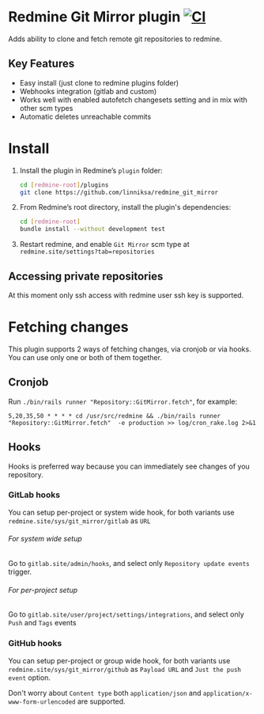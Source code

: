Redmine Git Mirror plugin [![CI](https://github.com/linniksa/redmine_git_mirror/actions/workflows/main.yml/badge.svg)](https://github.com/linniksa/redmine_git_mirror/actions/workflows/main.yml)
==================

Adds ability to clone and fetch remote git repositories to redmine.

## Key Features
* Easy install (just clone to redmine plugins folder)
* Webhooks integration (gitlab and custom)
* Works well with enabled autofetch changesets setting and in mix with other scm types
* Automatic deletes unreachable commits

# Install

1. Install the plugin in Redmine’s `plugin` folder:
    ```bash
    cd [redmine-root]/plugins
    git clone https://github.com/linniksa/redmine_git_mirror
    ```

2. From Redmine’s root directory, install the plugin's dependencies:
    ```bash
    cd [redmine-root]
    bundle install --without development test
    ```

3. Restart redmine, and enable `Git Mirror` scm type at `redmine.site/settings?tab=repositories`

## Accessing private repositories

At this moment only ssh access with redmine user ssh key is supported.

# Fetching changes

This plugin supports 2 ways of fetching changes, via cronjob or via hooks.
You can use only one or both of them together.

## Cronjob

Run ```./bin/rails runner "Repository::GitMirror.fetch"```, for example:

    5,20,35,50 * * * * cd /usr/src/redmine && ./bin/rails runner "Repository::GitMirror.fetch"  -e production >> log/cron_rake.log 2>&1

## Hooks

Hooks is preferred way because you can immediately see changes of you repository.

### GitLab hooks

You can setup per-project or system wide hook, for both variants use `redmine.site/sys/git_mirror/gitlab` as `URL`

###### For system wide setup

Go to `gitlab.site/admin/hooks`, and select only `Repository update events` trigger.

###### For per-project setup

Go to `gitlab.site/user/project/settings/integrations`, and select only `Push` and `Tags` events

### GitHub hooks

You can setup per-project or group wide hook, for both variants
use `redmine.site/sys/git_mirror/github` as `Payload URL` and `Just the push event` option.

Don't worry about `Content type` both `application/json` and `application/x-www-form-urlencoded` are supported.
